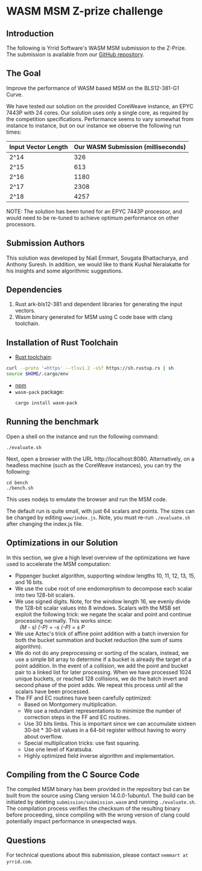 # WASM MSM Z-prize challenge

## Introduction

The following is Yrrid Software's WASM MSM submission to the Z-Prize.  The submission is available from our
[GitHub repository](https://github.com/yrrid/submission-wasm-msm).

## The Goal

Improve the performance of WASM based MSM on the BLS12-381-G1 Curve.

We have tested our solution on the provided CoreWeave instance, an EPYC 7443P with 24 cores.  Our solution
uses only a single core, as required by the competition specifications.  Performance seems to vary somewhat 
from instance to instance, but on our instance we observe the following run times:

|Input Vector Length | Our WASM Submission (milliseconds) | 
| --- | --- |
| 2^14 | 326 |
| 2^15 | 613 |
| 2^16 | 1180 | 
| 2^17 | 2308 | 
| 2^18 | 4257 | 

NOTE: The solution has been tuned for an EPYC 7443P processor, and would need to be re-tuned to achieve optimum 
performance on other processors.

## Submission Authors

This solution was developed by Niall Emmart, Sougata Bhattacharya, and Anthony Suresh.  In addition, we would like 
to thank Kushal Neralakatte for his insights and some algorithmic suggestions.

## Dependencies

1. Rust ark-bls12-381 and dependent libraries for generating the input vectors.
2. Wasm binary generated for MSM using C code base with clang toolchain.

## Installation of Rust Toolchain
* [Rust toolchain](https://www.rust-lang.org/tools/install):
```bash
curl --proto '=https' --tlsv1.2 -sSf https://sh.rustup.rs | sh
source $HOME/.cargo/env
```
* [npm](https://www.npmjs.com/get-npm)
* `wasm-pack` package:
    ```bash
    cargo install wasm-pack
    ```

## Running the benchmark

Open a shell on the instance and run the following command:

```
./evaluate.sh
```

Next, open a browser with the URL http://localhost:8080.  Alternatively, on a headless machine (such as the
CoreWeave instances), you can try the following:

```
cd bench
./bench.sh
```

This uses nodejs to emulate the browser and run the MSM code.  

The default run is quite small, with just 64 scalars and points.  The sizes can be changed by editing `www/index.js`.
Note, you must re-run `./evaluate.sh` after changing the index.js file.

## Optimizations in our Solution

In this section, we give a high level overview of the optimizations we have used to accelerate the MSM computation:

-  Pippenger bucket algorithm, supporting window lengths 10, 11, 12, 13, 15, and 16 bits.
-  We use the cube root of one endomorphism to decompose each scalar into two 128-bit scalars.
-  We use signed digits.  Note, for the window length 16, we evenly divide the 128-bit scalar
   values into 8 windows.  Scalars with the MSB set exploit the following trick: we negate the
   scalar and point and continue processing normally.  This works since:  
    &nbsp;&nbsp; *(M - s) (-P)* = *-s (-P)* = *s P*
-  We use Aztec's trick of affine point addition with a batch inversion for both the bucket
   summation and bucket reduction (the sum of sums algorithm).
-  We do not do any preprocessing or sorting of the scalars, instead, we use a simple bit
   array to determine if a bucket is already the target of a point addition.  In the event of 
   a collision, we add the point and bucket pair to a linked list for later processing.  When we 
   have processed 1024 unique buckets, or reached 128 collisions, we do the batch invert and 
   second phase of the point adds.   We repeat this process until all the scalars have been 
   processed.
-  The FF and EC routines have been carefully optimized:
   - Based on Montgomery multiplication.
   - We use a redundant representations to minimize the number of correction steps in
     the FF and EC routines.   
   - Use 30 bits limbs.  This is important since we can accumulate sixteen 30-bit * 30-bit 
     values in a 64-bit register without having to worry about overflow.
   - Special multiplication tricks:  use fast squaring.
   - Use one level of Karatsuba.
   - Highly optimized field inverse algorithm and implementation.

## Compiling from the C Source Code

The compiled MSM binary has been provided in the repository but can be built from the source using Clang version 14.0.0-1ubuntu1.
The build can be initiated by deleting `submission/submission.wasm` and running `./evaluate.sh`.   The compilation process verifies
the checksum of the resulting binary before proceeding, since compiling with the wrong version of clang could potentially impact
performance in unexpected ways.

## Questions

For technical questions about this submission, please contact `nemmart at yrrid.com`.
